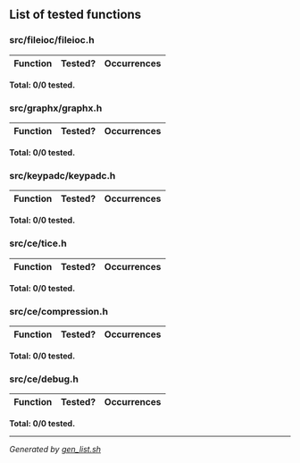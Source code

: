 ## List of tested functions

### src/fileioc/fileioc.h
| Function | Tested? | Occurrences |
| -------- | ------- | ----------- |

**Total: 0/0 tested.**

### src/graphx/graphx.h
| Function | Tested? | Occurrences |
| -------- | ------- | ----------- |

**Total: 0/0 tested.**

### src/keypadc/keypadc.h
| Function | Tested? | Occurrences |
| -------- | ------- | ----------- |

**Total: 0/0 tested.**

### src/ce/tice.h
| Function | Tested? | Occurrences |
| -------- | ------- | ----------- |

**Total: 0/0 tested.**

### src/ce/compression.h
| Function | Tested? | Occurrences |
| -------- | ------- | ----------- |

**Total: 0/0 tested.**

### src/ce/debug.h
| Function | Tested? | Occurrences |
| -------- | ------- | ----------- |

**Total: 0/0 tested.**


---
*Generated by [gen_list.sh](/tools/funcs_tested/gen_list.sh)*
